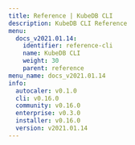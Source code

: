 ```yaml
---
title: Reference | KubeDB CLI
description: KubeDB CLI Reference
menu:
  docs_v2021.01.14:
    identifier: reference-cli
    name: KubeDB CLI
    weight: 30
    parent: reference
menu_name: docs_v2021.01.14
info:
  autocaler: v0.1.0
  cli: v0.16.0
  community: v0.16.0
  enterprise: v0.3.0
  installer: v0.16.0
  version: v2021.01.14
---
```


